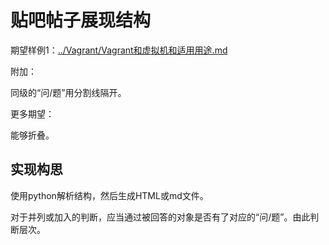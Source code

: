 

# 贴吧帖子展现结构



期望样例1：[../Vagrant/Vagrant和虚拟机和适用用途.md](../Vagrant/Vagrant和虚拟机和适用用途.md)

附加：

同级的“问/题”用分割线隔开。

更多期望：

能够折叠。

## 实现构思

使用python解析结构，然后生成HTML或md文件。

对于并列或加入的判断，应当通过被回答的对象是否有了对应的“问/题”。由此判断层次。


